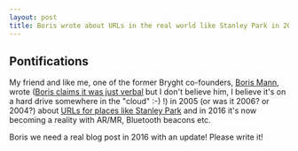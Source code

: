```yaml
---
layout: post
title: Boris wrote about URLs in the real world like Stanley Park in 2005 and it's now becoming a reality with AR/MR and Bluetooth beacons
---
```


## Pontifications

My friend and like me, one of the former Bryght co-founders, [Boris Mann](http://www.bmannconsulting.com/), wrote ([Boris claims it was just verbal](https://twitter.com/bmann/status/811332484155600896) but I don't believe him, I believe it's on a hard drive somewhere in the "cloud" :-) !) in 2005 (or was it 2006? or 2004?) about [URLs for places like Stanley Park](https://twitter.com/rtanglao/status/811332141577404416) and in 2016 it's now becoming a reality with AR/MR, Bluetooth beacons etc. 

Boris we need a real blog post in 2016 with an update! Please write it!